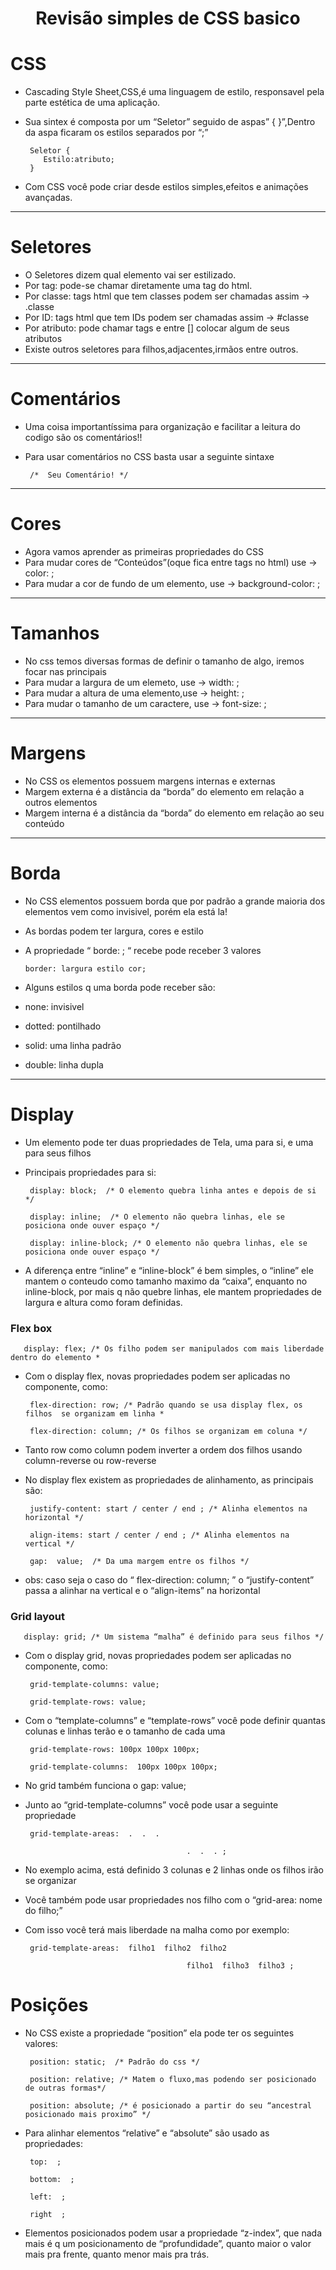 <h1 align="center">Revisão simples de CSS basico<h1>

# CSS

- Cascading Style Sheet,CSS,é uma linguagem de estilo, responsavel pela parte estética de uma aplicação.

- Sua sintex é composta por um “Seletor” seguido de aspas” { }”,Dentro da aspa ficaram os estilos separados por “;”

       Seletor {
          Estilo:atributo;
       }

- Com CSS você pode criar desde estilos simples,efeitos e animações avançadas.

---

# Seletores

- O Seletores dizem qual elemento vai ser estilizado.
- Por tag: pode-se chamar diretamente uma tag do html.
- Por classe: tags html que tem classes podem ser chamadas assim → .classe
- Por ID: tags html que tem IDs podem ser chamadas assim → #classe
- Por atributo: pode chamar tags e entre [] colocar algum de seus atributos
- Existe outros seletores para filhos,adjacentes,irmãos entre outros.

---

# Comentários

- Uma coisa importantíssima para organização e facilitar a leitura do codigo são os comentários!!
- Para usar comentários no CSS basta usar a seguinte sintaxe

       /*  Seu Comentário! */

---

# Cores

- Agora vamos aprender as primeiras propriedades do CSS
- Para mudar cores de “Conteúdos”(oque fica entre tags no html) use → color:   ;
- Para mudar a cor de fundo de um elemento, use → background-color:  ;

---

# Tamanhos

- No css temos diversas formas de definir o tamanho de algo, iremos focar nas principais
- Para mudar a largura de um elemeto, use → width:  ;
- Para mudar a altura de uma elemento,use → height: ;
- Para mudar o tamanho de um caractere, use → font-size:  ;

---

# Margens

- No CSS os elementos possuem margens internas e externas
- Margem externa é a distância da “borda” do elemento em relação a outros elementos
- Margem interna é a distância da “borda” do elemento em relação ao seu conteúdo

---

# Borda

- No CSS elementos possuem borda que por padrão a grande maioria dos elementos vem como invisivel, porém ela está la!
- As bordas podem ter largura, cores e estilo
- A propriedade “ borde:  ; “ recebe pode receber 3 valores

      border: largura estilo cor;

- Alguns estilos q uma borda pode receber são:
- none: invisivel
- dotted: pontilhado
- solid: uma linha padrão
- double: linha dupla

---

# Display

- Um elemento pode ter duas propriedades de Tela, uma para si, e uma para seus filhos
- Principais propriedades para si:

       display: block;  /* O elemento quebra linha antes e depois de si */

       display: inline;  /* O elemento não quebra linhas, ele se posiciona onde ouver espaço */

       display: inline-block; /* O elemento não quebra linhas, ele se posiciona onde ouver espaço */

- A diferença entre “inline” e “inline-block” é bem simples, o “inline” ele mantem o conteudo como tamanho maximo da “caixa”, enquanto no inline-block, por mais q não quebre linhas, ele mantem propriedades de largura e altura como foram definidas.

### Flex box

       display: flex; /* Os filho podem ser manipulados com mais liberdade dentro do elemento *

- Com o display flex, novas propriedades podem ser aplicadas no componente, como:

       flex-direction: row; /* Padrão quando se usa display flex, os filhos  se organizam em linha *

       flex-direction: column; /* Os filhos se organizam em coluna */

- Tanto row como column podem inverter a ordem dos filhos usando column-reverse ou row-reverse

- No display flex existem as propriedades de alinhamento, as principais são:

       justify-content: start / center / end ; /* Alinha elementos na horizontal */

       align-items: start / center / end ; /* Alinha elementos na vertical */

       gap:  value;  /* Da uma margem entre os filhos */

- obs: caso seja o caso do “ flex-direction: column; ” o “justify-content” passa a alinhar na vertical e o “align-items” na horizontal

       

### Grid layout

       display: grid; /* Um sistema “malha” é definido para seus filhos */

- Com o display grid, novas propriedades podem ser aplicadas no componente, como:

       grid-template-columns: value; 

       grid-template-rows: value;

- Com o “template-columns” e “template-rows” você pode definir quantas colunas e linhas terão e o tamanho de cada uma

       grid-template-rows: 100px 100px 100px;

       grid-template-columns:  100px 100px 100px; 

- No grid também funciona o gap: value;

- Junto ao “grid-template-columns” você pode usar a seguinte propriedade

       grid-template-areas:  .  .  . 

                                          .  .  . ;

- No exemplo acima, está definido 3 colunas e 2 linhas onde os filhos irão se organizar

- Você também pode usar propriedades nos filho com o “grid-area: nome do filho;”
- Com isso você terá mais liberdade na malha como por exemplo:

       grid-template-areas:  filho1  filho2  filho2

                                          filho1  filho3  filho3 ;

# Posições

- No CSS existe a propriedade “position” ela pode ter os seguintes valores:

       position: static;  /* Padrão do css */

       position: relative; /* Matem o fluxo,mas podendo ser posicionado de outras formas*/

       position: absolute; /* é posicionado a partir do seu “ancestral posicionado mais proximo” */

- Para alinhar elementos “relative” e “absolute” são usado as propriedades:

       top:  ;

       bottom:  ;

       left:  ;

       right  ;

- Elementos posicionados podem usar a propriedade “z-index”, que nada mais é q um posicionamento de “profundidade”, quanto maior o valor mais pra frente, quanto menor mais pra trás.
